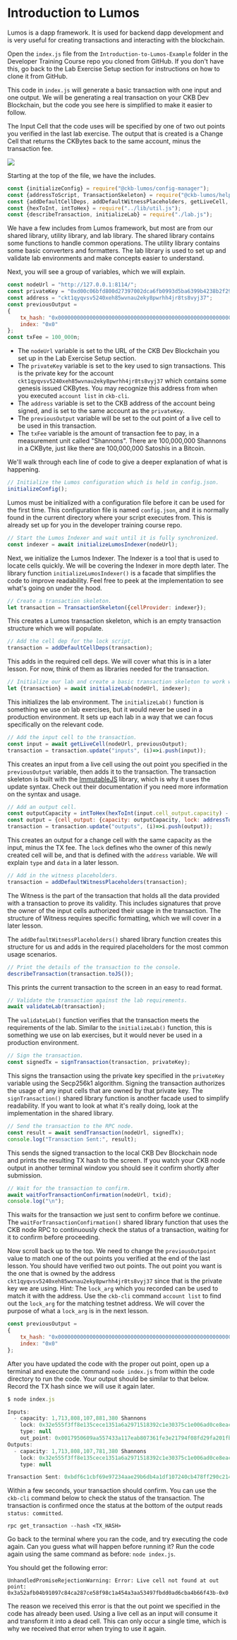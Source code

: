 # Introduction to Lumos

Lumos is a dapp framework. It is used for backend dapp development and is very useful for creating transactions and interacting with the blockchain.

Open the `index.js` file from the `Introduction-to-Lumos-Example` folder in the Developer Training Course repo you cloned from GitHub. If you don't have this, go back to the Lab Exercise Setup section for instructions on how to clone it from GitHub.

This code in `index.js` will generate a basic transaction with one input and one output. We will be generating a real transaction on your CKB Dev Blockchain, but the code you see here is simplified to make it easier to follow.

The Input Cell that the code uses will be specified by one of two out points you verified in the last lab exercise. The output that is created is a Change Cell that returns the CKBytes back to the same account, minus the transaction fee. 

![](../.gitbook/assets/code-transaction.png)

Starting at the top of the file, we have the includes.

```javascript
const {initializeConfig} = require("@ckb-lumos/config-manager");
const {addressToScript, TransactionSkeleton} = require("@ckb-lumos/helpers");
const {addDefaultCellDeps, addDefaultWitnessPlaceholders, getLiveCell, initializeLumosIndexer, sendTransaction, signTransaction, waitForNextBlock, waitForTransactionConfirmation} = require("../lib/index.js");
const {hexToInt, intToHex} = require("../lib/util.js");
const {describeTransaction, initializeLab} = require("./lab.js");
```

We have a few includes from Lumos framework, but most are from our shared library, utility library, and lab library. The shared library contains some functions to handle common operations. The utility library contains some basic converters and formatters. The lab library is used to set up and validate lab environments and make concepts easier to understand.

Next, you will see a group of variables, which we will explain.

```javascript
const nodeUrl = "http://127.0.0.1:8114/";
const privateKey = "0xd00c06bfd800d27397002dca6fb0993d5ba6399b4238b2f29ee9deb97593d2bc";
const address = "ckt1qyqvsv5240xeh85wvnau2eky8pwrhh4jr8ts8vyj37";
const previousOutput =
{
	tx_hash: "0x0000000000000000000000000000000000000000000000000000000000000000",
	index: "0x0"
};
const txFee = 100_000n;
```

* The `nodeUrl` variable is set to the URL of the CKB Dev Blockchain you set up in the Lab Exercise Setup section.
* The `privateKey` variable is set to the key used to sign transactions. This is the private key for the account `ckt1qyqvsv5240xeh85wvnau2eky8pwrhh4jr8ts8vyj37` which contains some genesis issued CKBytes. You may recognize this address from when you executed `account list` in `ckb-cli`.
* The `address` variable is set to the CKB address of the account being signed, and is set to the same account as the `privateKey`.
*  The `previousOutput` variable will be set to the out point of a live cell to be used in this transaction. 
* The `txFee` variable is the amount of transaction fee to pay, in a measurement unit called "Shannons". There are 100,000,000 Shannons in a CKByte, just like there are 100,000,000 Satoshis in a Bitcoin.

We'll walk through each line of code to give a deeper explanation of what is happening.

```javascript
// Initialize the Lumos configuration which is held in config.json.
initializeConfig();
```

Lumos must be initialized with a configuration file before it can be used for the first time. This configuration file is named `config.json`, and it is normally found in the current directory where your script executes from. This is already set up for you in the developer training course repo.

```javascript
// Start the Lumos Indexer and wait until it is fully synchronized.
const indexer = await initializeLumosIndexer(nodeUrl);
```

Next, we initialize the Lumos Indexer. The Indexer is a tool that is used to locate cells quickly. We will be covering the Indexer in more depth later. The library function `initializeLumosIndexer()` is a facade that simplifies the code to improve readability. Feel free to peek at the implementation to see what's going on under the hood.

```javascript
// Create a transaction skeleton.
let transaction = TransactionSkeleton({cellProvider: indexer});
```

This creates a Lumos transaction skeleton, which is an empty transaction structure which we will populate.

```javascript
// Add the cell dep for the lock script.
transaction = addDefaultCellDeps(transaction);
```

This adds in the required cell deps. We will cover what this is in a later lesson. For now, think of them as libraries needed for the transaction.

```javascript
// Initialize our lab and create a basic transaction skeleton to work with.
let {transaction} = await initializeLab(nodeUrl, indexer);
```

This initializes the lab environment. The `initializeLab()` function is something we use on lab exercises, but it would never be used in a production environment. It sets up each lab in a way that we can focus specifically on the relevant code.

```javascript
// Add the input cell to the transaction.
const input = await getLiveCell(nodeUrl, previousOutput);
transaction = transaction.update("inputs", (i)=>i.push(input));
```

This creates an input from a live cell using the out point you specified in the `previousOutput` variable, then adds it to the transaction. The transaction skeleton is built with the [ImmutableJS](https://immutable-js.github.io/immutable-js/) library, which is why it uses the update syntax. Check out their documentation if you need more information on the syntax and usage.

```javascript
// Add an output cell.
const outputCapacity = intToHex(hexToInt(input.cell_output.capacity) - txFee);
const output = {cell_output: {capacity: outputCapacity, lock: addressToScript(address), type: null}, data: "0x"};
transaction = transaction.update("outputs", (i)=>i.push(output));
```

This creates an output for a change cell with the same capacity as the input, minus the TX fee. The `lock` defines who the owner of this newly created cell will be, and that is defined with the `address` variable. We will explain `type` and `data` in a later lesson.

```javascript
// Add in the witness placeholders.
transaction = addDefaultWitnessPlaceholders(transaction);
```

The Witness is the part of the transaction that holds all the data provided with a transaction to prove its validity. This includes signatures that prove the owner of the input cells authorized their usage in the transaction. The structure of Witness requires specific formatting, which we will cover in a later lesson.

The `addDefaultWitnessPlaceholders()` shared library function creates this structure for us and adds in the required placeholders for the most common usage scenarios.

```javascript
// Print the details of the transaction to the console.
describeTransaction(transaction.toJS());
```

This prints the current transaction to the screen in an easy to read format.

```javascript
// Validate the transaction against the lab requirements.
await validateLab(transaction);
```

The `validateLab()` function verifies that the transaction meets the requirements of the lab. Similar to the `initializeLab()` function, this is something we use on lab exercises, but it would never be used in a production environment.

```javascript
// Sign the transaction.
const signedTx = signTransaction(transaction, privateKey);
```

This signs the transaction using the private key specified in the `privateKey` variable using the Secp256k1 algorithm. Signing the transaction authorizes the usage of any input cells that are owned by that private key. The `signTransaction()` shared library function is another facade used to simplify readability. If you want to look at what it's really doing, look at the implementation in the shared library.

```javascript
// Send the transaction to the RPC node.
const result = await sendTransaction(nodeUrl, signedTx);
console.log("Transaction Sent:", result);
```

This sends the signed transaction to the local CKB Dev Blockchain node and prints the resulting TX hash to the screen. If you watch your CKB node output in another terminal window you should see it confirm shortly after submission.

```javascript
// Wait for the transaction to confirm.
await waitForTransactionConfirmation(nodeUrl, txid);
console.log("\n");
```

This waits for the transaction we just sent to confirm before we continue. The `waitForTransactionConfirmation()` shared library function that uses the CKB node RPC to continuously check the status of a transaction, waiting for it to confirm before proceeding.

Now scroll back up to the top. We need to change the `previousOutpoint` value to match one of the out points you verified at the end of the last lesson. You should have verified two out points. The out point you want is the one that is owned by the address `ckt1qyqvsv5240xeh85wvnau2eky8pwrhh4jr8ts8vyj37` since that is the private key we are using. Hint: The `lock_arg` which you recorded can be used to match it with the address. Use the `ckb-cli` command `account list` to find out the `lock_arg` for the matching testnet address. We will cover the purpose of what a `lock_arg` is in the next lesson.

```javascript
const previousOutput =
{
	tx_hash: "0x0000000000000000000000000000000000000000000000000000000000000000",
	index: "0x0"
};
```

After you have updated the code with the proper out point, open up a terminal and execute the command `node index.js` from within the code directory to run the code. Your output should be similar to that below. Record the TX hash since we will use it again later.

```javascript
$ node index.js

Inputs:
  - capacity: 1,713,808,107,881,380 Shannons
    lock: 0x32e555f3ff8e135cece1351a6a2971518392c1e30375c1e006ad0ce8eac07947
    type: null
    out_point: 0x0017950609aa557433a117eab807361fe3e21794f08fd29fa201fb005928bb3e-0x0
Outputs:
  - capacity: 1,713,808,107,781,380 Shannons
    lock: 0x32e555f3ff8e135cece1351a6a2971518392c1e30375c1e006ad0ce8eac07947
    type: null

Transaction Sent: 0xbdf6c1cbf69e97234aae29b6db4a1df107240cb478ff290c214d403b1dfbd94d
```

Within a few seconds, your transaction should confirm. You can use the `ckb-cli` command below to check the status of the transaction. The transaction is confirmed once the status at the bottom of the output reads `status: committed`.

```text
rpc get_transaction --hash <TX_HASH>
```

Go back to the terminal where you ran the code, and try executing the code again. Can you guess what will happen before running it? Run the code again using the same command as before: `node index.js`.

You should get the following error:

```text
UnhandledPromiseRejectionWarning: Error: Live cell not found at out point: 0x3a52afb04b91097c84ca287ce58f98c1a454a3aa53497fbdd0ad6cba4b66f43b-0x0
```

The reason we received this error is that the out point we specified in the code has already been used. Using a live cell as an input will consume it and transform it into a dead cell. This can only occur a single time, which is why we received that error when trying to use it again.

